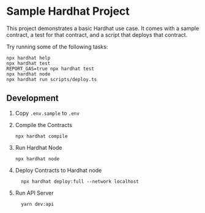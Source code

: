# Sample Hardhat Project

This project demonstrates a basic Hardhat use case. It comes with a sample contract, a test for that contract, and a script that deploys that contract.

Try running some of the following tasks:

```shell
npx hardhat help
npx hardhat test
REPORT_GAS=true npx hardhat test
npx hardhat node
npx hardhat run scripts/deploy.ts
```

## Development

1. Copy `.env.sample` to `.env`

1. Compile the Contracts

   ```shell
   npx hardhat compile
   ```

1. Run Hardhat Node

   ```shell
   npx hardhat node
   ```

1. Deploy Contracts to Hardhat node

   ```shell
     npx hardhat deploy:full --network localhost
   ```

1. Run API Server

   ```shell
     yarn dev:api
   ```
